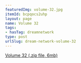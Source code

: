 ```yaml
---
featuredImg: volume-32.jpg
itemId: bcpqocs2uhp
layout: page
name: Volume 32
tags:
- hasTag: dreamnetwork
type: post
urlSlug: dream-network-volume-32
---
```

<a href="../files/Volume_32.zip" download>Volume 32 (.zip file, 6mb)</a>